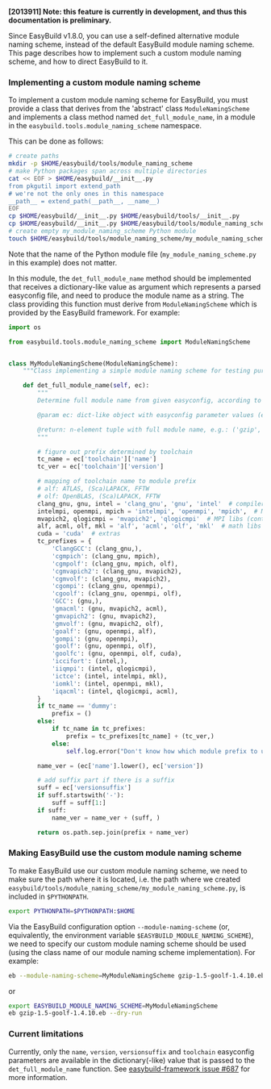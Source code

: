 **[2013911] Note: this feature is currently in development, and thus this documentation is preliminary.**

Since EasyBuild v1.8.0, you can use a self-defined alternative module naming scheme, instead of the default EasyBuild module naming scheme. This page describes how to implement such a custom module naming scheme, and how to direct EasyBuild to it.

### Implementing a custom module naming scheme

To implement a custom module naming scheme for EasyBuild, you must provide a class that derives from the 'abstract' class `ModuleNamingScheme` and implements a class method named `det_full_module_name`, in a module in the `easybuild.tools.module_naming_scheme` namespace.

This can be done as follows:

```bash
# create paths
mkdir -p $HOME/easybuild/tools/module_naming_scheme
# make Python packages span across multiple directories
cat << EOF > $HOME/easybuild/__init__.py
from pkgutil import extend_path
# we're not the only ones in this namespace
__path__ = extend_path(__path__, __name__)
EOF
cp $HOME/easybuild/__init__.py $HOME/easybuild/tools/__init__.py
cp $HOME/easybuild/__init__.py $HOME/easybuild/tools/module_naming_scheme/__init__.py
# create empty my_module_naming_scheme Python module
touch $HOME/easybuild/tools/module_naming_scheme/my_module_naming_scheme.py
```

Note that the name of the Python module file (`my_module_naming_scheme.py` in this example) does not matter.

In this module, the `det_full_module_name` method should be implemented that receives a dictionary-like value as argument which represents a parsed easyconfig file, and need to produce the module name as a string.
The class providing this function must derive from `ModuleNamingScheme` which is provided by the EasyBuild framework. For example:

```python
import os

from easybuild.tools.module_naming_scheme import ModuleNamingScheme


class MyModuleNamingScheme(ModuleNamingScheme):
    """Class implementing a simple module naming scheme for testing purposes."""

    def det_full_module_name(self, ec):
        """
        Determine full module name from given easyconfig, according to a simple testing module naming scheme.

        @param ec: dict-like object with easyconfig parameter values (e.g. 'name', 'version', etc.)

        @return: n-element tuple with full module name, e.g.: ('gzip', '1.5'), ('intel', 'intelmpi', 'gzip', '1.5')
        """

        # figure out prefix determined by toolchain
        tc_name = ec['toolchain']['name']
        tc_ver = ec['toolchain']['version']

        # mapping of toolchain name to module prefix
        # alf: ATLAS, (Sca)LAPACK, FFTW
        # olf: OpenBLAS, (Sca)LAPACK, FFTW
        clang_gnu, gnu, intel = 'clang_gnu', 'gnu', 'intel'  # compilers
        intelmpi, openmpi, mpich = 'intelmpi', 'openmpi', 'mpich',  # MPI libs
        mvapich2, qlogicmpi = 'mvapich2', 'qlogicmpi'  # MPI libs (continued)
        alf, acml, olf, mkl = 'alf', 'acml', 'olf', 'mkl'  # math libs
        cuda = 'cuda'  # extras
        tc_prefixes = {
            'ClangGCC': (clang_gnu,),
            'cgmpich': (clang_gnu, mpich),
            'cgmpolf': (clang_gnu, mpich, olf),
            'cgmvapich2': (clang_gnu, mvapich2),
            'cgmvolf': (clang_gnu, mvapich2),
            'cgompi': (clang_gnu, openmpi),
            'cgoolf': (clang_gnu, openmpi, olf),
            'GCC': (gnu,),
            'gmacml': (gnu, mvapich2, acml),
            'gmvapich2': (gnu, mvapich2),
            'gmvolf': (gnu, mvapich2, olf),
            'goalf': (gnu, openmpi, alf),
            'gompi': (gnu, openmpi),
            'goolf': (gnu, openmpi, olf),
            'goolfc': (gnu, openmpi, olf, cuda),
            'iccifort': (intel,),
            'iiqmpi': (intel, qlogicmpi),
            'ictce': (intel, intelmpi, mkl),
            'iomkl': (intel, openmpi, mkl),
            'iqacml': (intel, qlogicmpi, acml),
        }
        if tc_name == 'dummy':
            prefix = ()
        else:
            if tc_name in tc_prefixes:
                prefix = tc_prefixes[tc_name] + (tc_ver,)
            else:
                self.log.error("Don't know how which module prefix to use for toolchain '%s'." % tc_name)

        name_ver = (ec['name'].lower(), ec['version'])

        # add suffix part if there is a suffix
        suff = ec['versionsuffix']
        if suff.startswith('-'):
            suff = suff[1:]
        if suff:
            name_ver = name_ver + (suff, )

        return os.path.sep.join(prefix + name_ver)
```


### Making EasyBuild use the custom module naming scheme

To make EasyBuild use our custom module naming scheme, we need to make sure the path where it is located, i.e. the path where we created `easybuild/tools/module_naming_scheme/my_module_naming_scheme.py`, is included in `$PYTHONPATH`.

```bash
export PYTHONPATH=$PYTHONPATH:$HOME
```

Via the EasyBuild configuration option `--module-naming-scheme` (or, equivalently, the environment variable `$EASYBUILD_MODULE_NAMING_SCHEME`), we need to specify our custom module naming scheme should be used (using the class name of our module naming scheme implementation). For example:

```bash
eb --module-naming-scheme=MyModuleNamingScheme gzip-1.5-goolf-1.4.10.eb --robot --dry-run
```

or

```bash
export EASYBUILD_MODULE_NAMING_SCHEME=MyModuleNamingScheme
eb gzip-1.5-goolf-1.4.10.eb --dry-run
```

### Current limitations

Currently, only the `name`, `version`, `versionsuffix` and `toolchain` easyconfig parameters are available in the dictionary(-like) value that is passed to the `det_full_module_name` function. See [easybuild-framework issue #687](https://github.com/hpcugent/easybuild-framework/issues/687) for more information.